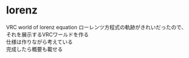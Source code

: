 # lorenz
VRC world of lorenz equation
ローレンツ方程式の軌跡がきれいだったので、それを展示するVRCワールドを作る  
仕様は作りながら考えている  
完成したら概要も載せる
